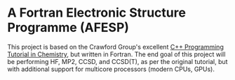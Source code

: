 # A Fortran Electronic Structure Programme (AFESP)
This project is based on the Crawford Group's excellent [C++ Programming Tutorial in Chemistry](https://github.com/CrawfordGroup/ProgrammingProjects), but written in Fortran. 
The end goal of this project will be performing HF, MP2, CCSD, and CCSD(T), as per the original tutorial, but with additional support for multicore processors (modern CPUs, GPUs).
